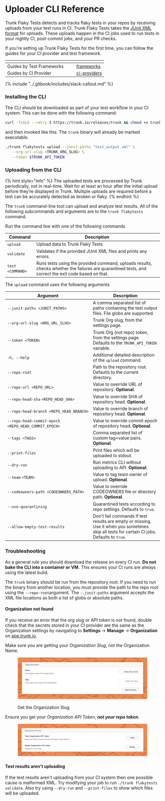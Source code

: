 # Uploader CLI Reference

Trunk Flaky Tests detects and tracks flaky tests in your repos by receiving uploads from your test runs in CI. Trunk Flaky Tests takes the [JUnit XML format](https://github.com/testmoapp/junitxml) for uploads. These uploads happen in the CI jobs used to run tests in your nightly CI, post-commit jobs, and your PR checks.

If you're setting up Trunk Flaky Tests for the first time, you can follow the guides for your CI provider and test framework.

<table data-card-size="large" data-view="cards"><thead><tr><th></th><th data-hidden></th><th data-hidden></th><th data-hidden data-card-target data-type="content-ref"></th></tr></thead><tbody><tr><td>Guides by Test Frameworks</td><td></td><td></td><td><a href="get-started/frameworks/">frameworks</a></td></tr><tr><td>Guides by CI Provider</td><td></td><td></td><td><a href="get-started/ci-providers/">ci-providers</a></td></tr></tbody></table>

{% include "../.gitbook/includes/slack-callout.md" %}

### Installing the CLI

The CLI should be downloaded as part of your test workflow in your CI system. This can be done with the following command:

```bash
curl -fsSLO --retry 3 https://trunk.io/releases/trunk && chmod +x trunk
```

and then invoked like this. The `trunk` binary will already be marked executable.

```bash
./trunk flakytests upload --junit-paths "test_output.xml" \
   --org-url-slug <TRUNK_ORG_SLUG> \
   --token $TRUNK_API_TOKEN
```

### Uploading from the CLI

{% hint style="info" %}
The uploaded tests are processed by Trunk periodically, not in real-time. Wait for at least an hour after the initial upload before they’re displayed in Trunk. Multiple uploads are required before a test can be accurately detected as broken or flaky.
{% endhint %}

The `trunk` command-line tool can upload and analyze test results. All of the following subcommands and arguments are to the `trunk flakytests` command.

Run the command line with one of the following commands

| Command          | Description                                                                                                                                         |
| ---------------- | --------------------------------------------------------------------------------------------------------------------------------------------------- |
| `upload`         | Upload data to Trunk Flaky Tests                                                                                                                    |
| `validate`       | Validates if the provided JUnit XML files and prints any errors.                                                                                    |
| `test <COMMAND>` | Runs tests using the provided command, uploads results, checks whether the failures are quarantined tests, and correct the exit code based on that. |

The `upload` command uses the following arguments

<table><thead><tr><th width="265">Argument</th><th>Description</th></tr></thead><tbody><tr><td><code>--junit-paths &#x3C;JUNIT_PATHS></code></td><td>A comma separated list of paths containing the test output files. File globs are supported.</td></tr><tr><td><code>--org-url-slug &#x3C;ORG_URL_SLUG></code></td><td>Trunk Org slug, from the settings page.</td></tr><tr><td><code>--token &#x3C;TOKEN></code></td><td>Trunk Org (not repo) token, from the settings page. Defaults to the <code>TRUNK_API_TOKEN</code> variable.</td></tr><tr><td><code>-h, --help</code></td><td>Additional detailed description of the <code>upload</code> command.</td></tr><tr><td><code>--repo-root</code></td><td>Path to the repository root. Defaults to the current directory.</td></tr><tr><td><code>--repo-url &#x3C;REPO_URL></code></td><td>Value to override URL of repository. <strong>Optional</strong>.</td></tr><tr><td><code>--repo-head-sha</code> <code>&#x3C;REPO_HEAD_SHA></code></td><td>Value to override SHA of repository head. <strong>Optional</strong>.</td></tr><tr><td><code>--repo-head-branch &#x3C;REPO_HEAD_BRANCH></code></td><td>Value to override branch of repository head. <strong>Optional</strong>.</td></tr><tr><td><code>--repo-head-commit-epoch &#x3C;REPO_HEAD_COMMIT_EPOCH></code></td><td>Value to override commit epoch of repository head. <strong>Optional</strong>.</td></tr><tr><td><code>--tags &#x3C;TAGS></code></td><td>Comma separated list of custom tag=value pairs. <strong>Optional</strong>.</td></tr><tr><td><code>--print-files</code></td><td>Print files which will be uploaded to stdout.</td></tr><tr><td><code>--dry-run</code></td><td>Run metrics CLI without uploading to API. <strong>Optional</strong>.</td></tr><tr><td><code>--team</code> <code>&#x3C;TEAM></code></td><td>Value to tag team owner of upload. <strong>Optional</strong>.</td></tr><tr><td><code>--codeowners-path &#x3C;CODEOWNERS_PATH></code></td><td>Value to override CODEOWNERS file or directory path. <strong>Optional</strong>.</td></tr><tr><td><code>--use-quarantining</code></td><td>Quarantined tests according to repo settings. Defaults to <code>true</code>.</td></tr><tr><td><code>--allow-empty-test-results</code></td><td>Don't fail commands if test results are empty or missing. Use it when you sometimes skip all tests for certain CI jobs. Defaults to <code>true</code>.</td></tr></tbody></table>

### Troubleshooting

As a general rule you should download the release on every CI run. **Do not bake the CLI into a container or VM.** This ensures your CI runs are always using the latest build.

The `trunk` binary should be run from the repository root. If you need to run the binary from another location, you must provide the path to the repo root using the `--repo-root`argument. The `--junit-paths` argument accepts the XML file locations as both a list of globs or absolute paths.

#### Organization not found

If you receive an error that the org slug or API token is not found, double check that the secrets stored in your CI provider are the same as the Organization settings by navigating to **Settings** -> **Manage** -> **Organization** on [app.trunk.io](https://app.trunk.io/login/?intent=flaky+tests).

Make sure you are getting your _Organization Slug_, not the Organization Name.

<figure><picture><source srcset="../.gitbook/assets/org-slug-dark.png" media="(prefers-color-scheme: dark)"><img src="../.gitbook/assets/org-slug-light.png" alt=""></picture><figcaption><p>Get the Organization Slug</p></figcaption></figure>

Ensure you get your _Organization API Token_, _**not your repo token**_.

<figure><picture><source srcset="../.gitbook/assets/org-token-dark.png" media="(prefers-color-scheme: dark)"><img src="../.gitbook/assets/org-token-light.png" alt=""></picture><figcaption></figcaption></figure>

#### Test results aren't uploading

If the test results aren't uploading from your CI system then one possible cause is malformed XML. Try modifying your job to run `./trunk flakytests validate`. Also try using `--dry-run` and `--print-files` to show which files will be uploaded.
